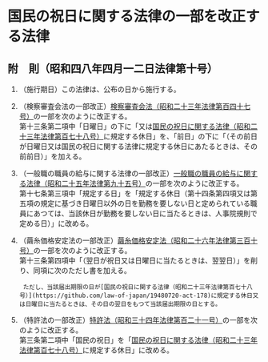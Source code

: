 # 国民の祝日に関する法律の一部を改正する法律

## 附　則（昭和四八年四月一二日法律第十号）

1. （施行期日）この法律は、公布の日から施行する。
2. （検察審査会法の一部改正）[検察審査会法（昭和二十三年法律第百四十七号）](https://github.com/law-of-japan/19480712-act-147)の一部を次のように改正する。\
第十三条第二項中「日曜日」の下に「又は[国民の祝日に関する法律（昭和二十三年法律第百七十八号）](https://github.com/law-of-japan/19480720-act-178)に規定する休日」を、「前日」の下に「（その前日が日曜日又は国民の祝日に関する法律に規定する休日にあたるときは、その前前日）」を加える。
3. （一般職の職員の給与に関する法律の一部改正）[一般職の職員の給与に関する法律（昭和二十五年法律第九十五号）](https://github.com/law-of-japan/19500403-act-95)の一部を次のように改正する。\
第十七条第三項中「規定する日」を「規定する休日（第十四条第四項又は第五項の規定に基づき日曜日以外の日を勤務を要しない日と定められている職員にあつては、当該休日が勤務を要しない日に当たるときは、人事院規則で定める日）」に改める。
4. （繭糸価格安定法の一部改正）[繭糸価格安定法（昭和二十六年法律第三百十号）](https://github.com/law-of-japan/19511217-act-310)の一部を次のように改正する。\
第十三条第四項中「（翌日が祝日又は日曜日に当たるときは、翌翌日）」を削り、同項に次のただし書を加える。

        ただし、当該届出期限の日が[国民の祝日に関する法律（昭和二十三年法律第百七十八号）](https://github.com/law-of-japan/19480720-act-178)に規定する休日又は日曜日に当たるときは、その日の翌日をもつて当該届出期限の日とする。

5. （特許法の一部改正）[特許法（昭和三十四年法律第百二十一号）](https://github.com/law-of-japan/19590413-act-121)の一部を次のように改正する。\
第三条第二項中「国民の祝日」を「[国民の祝日に関する法律（昭和二十三年法律第百七十八号）](https://github.com/law-of-japan/19480720-act-178)に規定する休日」に改める。
